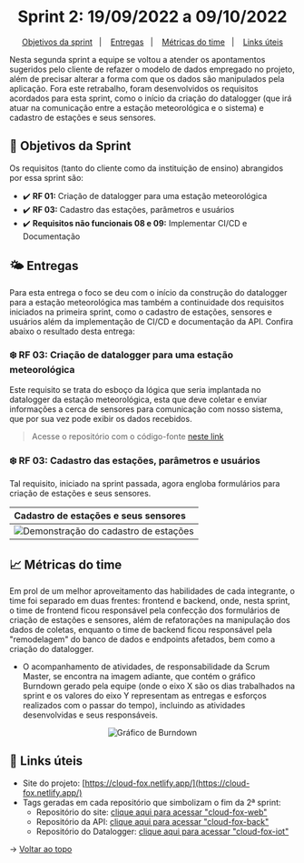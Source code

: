 <span id="topo">

<h1 align="center">Sprint 2: 19/09/2022 a 09/10/2022</h1>

<p align="center">
    <a href="#objetivos">Objetivos da sprint</a> &nbsp |&nbsp &nbsp
    <a href="#entregas">Entregas</a> &nbsp |&nbsp &nbsp
    <a href="#metricas">Métricas do time</a> &nbsp |&nbsp &nbsp
    <a href="#links">Links úteis</a>
</p>

Nesta segunda sprint a equipe se voltou a atender os apontamentos sugeridos pelo cliente de refazer o modelo de dados empregado no projeto, além de precisar alterar a forma com que os dados são manipulados pela aplicação. Fora este retrabalho, foram desenvolvidos os requisitos acordados para esta sprint, como o início da criação do datalogger (que irá atuar na comunicação entre a estação meteorológica e o sistema) e cadastro de estações e seus sensores.

<span id="objetivos">
    
## :dart: Objetivos da Sprint
Os requisitos (tanto do cliente como da instituição de ensino) abrangidos por essa sprint são:

- :heavy_check_mark: **RF 01:** Criação de datalogger para uma estação meteorológica
- :heavy_check_mark: **RF 03:** Cadastro das estações, parâmetros e usuários
- :heavy_check_mark: **Requisitos não funcionais 08 e 09:** Implementar CI/CD e Documentação

<span id="entregas">
        
## 🌤 Entregas
Para esta entrega o foco se deu com o início da construção do datalogger para a estação meteorológica mas também a continuidade dos requisitos iniciados na primeira sprint, como o cadastro de estações, sensores e usuários além da implementação de CI/CD e documentação da API. Confira abaixo o resultado desta entrega:

### ❄️ RF 03: Criação de datalogger para uma estação meteorológica

Este requisito se trata do esboço da lógica que seria implantada no datalogger da estação meteorológica, esta que deve coletar e enviar informações a cerca de sensores para comunicação com nosso sistema, que por sua vez pode exibir os dados recebidos.

> Acesse o repositório com o código-fonte [neste link](https://github.com/The-Bugger-Ducks/cloud-fox-iot)

### ❄️ RF 03: Cadastro das estações, parâmetros e usuários

Tal requisito, iniciado na sprint passada, agora engloba formulários para criação de estações e seus sensores.

<div align="center">

| Cadastro de estações e seus sensores      |
| :---------------------------------------- |
| ![Demonstração do cadastro de estações]() |

</div>

<span id="metricas">
    
## :chart_with_upwards_trend: Métricas do time
Em prol de um melhor aproveitamento das habilidades de cada integrante, o time foi separado em duas frentes: frontend e backend, onde, nesta sprint, o time de frontend ficou responsável pela confecção dos formulários de criação de estações e sensores, além de refatorações na manipulação dos dados de coletas, enquanto o time de backend ficou responsável pela "remodelagem" do banco de dados e endpoints afetados, bem como a criação do datalogger. 
- O acompanhamento de atividades, de responsabilidade da Scrum Master, se encontra na imagem adiante, que contém o gráfico Burndown gerado pela equipe (onde o eixo X são os dias trabalhados na sprint e os valores do eixo Y representam as entregas e esforços realizados com o passar do tempo), incluindo as atividades desenvolvidas e seus responsáveis.
    
<div align="center">
    
![Gráfico de Burndown]()
</div>
    
<span id="links">
    
## :link: Links úteis

- Site do projeto: [https://cloud-fox.netlify.app/](https://cloud-fox.netlify.app/)
- Tags geradas em cada repositório que simbolizam o fim da 2ª sprint:
  - Repositório do site: [clique aqui para acessar "cloud-fox-web"](https://github.com/The-Bugger-Ducks/cloud-fox-web)
  - Repositório da API: [clique aqui para acessar "cloud-fox-back"](https://github.com/The-Bugger-Ducks/cloud-fox-back)
  - Repositório do Datalogger: [clique aqui para acessar "cloud-fox-iot"](https://github.com/The-Bugger-Ducks/cloud-fox-iot)

→ [Voltar ao topo](#topo)
